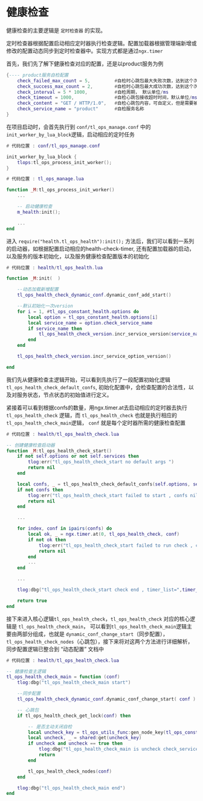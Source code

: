 
# 健康检查

健康检查的主要逻辑是 `定时检查器` 的实现。

定时检查器根据配置启动相应定时器执行检查逻辑。配置加载器根据管理端新增或修改的配置动态同步到定时检查器中。实现方式都是通过`ngx.timer`

首先，我们先了解下健康检查对应的配置，还是以product服务为例

```lua
{---- product服务自检配置
	check_failed_max_count = 5,         #自检时心跳包最大失败次数，达到这个次数会将在线节点置为下线。
	check_success_max_count = 2,        #自检时心跳包最大成功次数，达到这个次数会将下线节点置为上线。
	check_interval = 5 * 1000,          #自检周期， 默认单位/ms
	check_timeout = 1000,               #自检心跳包接收超时时间，默认单位/ms
	check_content = "GET / HTTP/1.0",   #自检心跳包内容，可自定义，但是需要被检方处理兼容。
	check_service_name = "product"      #自检服务名称
}
```

在项目启动时，会首先执行到 `conf/tl_ops_manage.conf` 中的 `init_worker_by_lua_block`逻辑，启动相应的定时任务

```lua
# 代码位置 : conf/tl_ops_manage.conf

init_worker_by_lua_block {
	tlops:tl_ops_process_init_worker();
}

# 代码位置 : tl_ops_manage.lua

function _M:tl_ops_process_init_worker()
	...

    -- 启动健康检查
	m_health:init();

	...
end
```

进入 `require("health.tl_ops_health"):init();` 方法后，我们可以看到一系列的启动器，如根据配置启动相应的health-check-timer, 还有配置加载器的启动，以及服务的版本初始化，以及服务健康检查配置版本的初始化


```lua
# 代码位置 : health/tl_ops_health.lua

function _M:init(  )

    --动态加载新增配置
    tl_ops_health_check_dynamic_conf.dynamic_conf_add_start()

    --默认初始化一次version
    for i = 1, #tl_ops_constant_health.options do
        local option = tl_ops_constant_health.options[i]
        local service_name = option.check_service_name
        if service_name then
            tl_ops_health_check_version.incr_service_version(service_name)
        end
    end

	tl_ops_health_check_version.incr_service_option_version()

end

```

我们先从健康检查主逻辑开始，可以看到先执行了一段配置初始化逻辑 `tl_ops_health_check_default_confs`, 初始化配置中，会检查配置的合法性，以及对服务状态，节点状态的初始值进行定义。

紧接着可以看到根据confs的数量，用ngx.timer.at去启动相应的定时器去执行 `tl_ops_health_check` 逻辑，而 `tl_ops_health_check` 也就是执行相应的 `tl_ops_health_check_main`逻辑，  `conf` 就是每个定时器所需的健康检查配置

```lua
# 代码位置 : health/tl_ops_health_check.lua

-- 创建健康检查启动器
function _M:tl_ops_health_check_start()
	if not self.options or not self.services then
		tlog:err("tl_ops_health_check_start no default args ")
		return nil
	end

	local confs, _ = tl_ops_health_check_default_confs(self.options, self.services)
	if not confs then
		tlog:err("tl_ops_health_check_start failed to start , confs nil ", _)
		return nil
	end

	...

	for index, conf in ipairs(confs) do
		local ok, _ = ngx.timer.at(0, tl_ops_health_check, conf)
		if not ok then
			tlog:err("tl_ops_health_check_start failed to run check , create timer failed " , _)
			return nil
		end
		...
	end

	...

	tlog:dbg("tl_ops_health_check_start check end , timer_list=",timer_list)

	return true
end
```

接下来进入核心逻辑`tl_ops_health_check`，`tl_ops_health_check` 对应的核心逻辑是 `tl_ops_health_check_main`， 可以看到`tl_ops_health_check_main`逻辑主要由两部分组成，也就是 `dynamic_conf_change_start`（同步配置），`tl_ops_health_check_nodes`（心跳包），接下来将对这两个方法进行详细解析，同步配置逻辑已整合到 “动态配置” 文档中


```lua
# 代码位置 : health/tl_ops_health_check.lua

-- 健康检查主逻辑
tl_ops_health_check_main = function (conf)
	tlog:dbg("tl_ops_health_check_main start")

	--同步配置
	tl_ops_health_check_dynamic_conf.dynamic_conf_change_start( conf )

	-- 心跳包
	if tl_ops_health_check_get_lock(conf) then

		-- 是否主动关闭自检
		local uncheck_key = tl_ops_utils_func:gen_node_key(tl_ops_constant_health.cache_key.uncheck, conf.check_service_name)
		local uncheck, _ = shared:get(uncheck_key)
		if uncheck and uncheck == true then
			tlog:dbg("tl_ops_health_check_main is uncheck check_service_name=",conf.check_service_name)
			return
		end

		tl_ops_health_check_nodes(conf)
	end

	tlog:dbg("tl_ops_health_check_main end")
end
```


